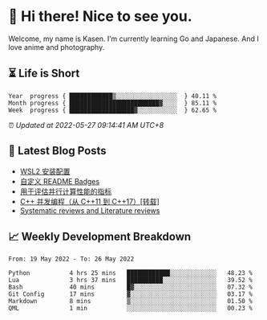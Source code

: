 <h1>👋 Hi there! Nice to see you.</h1>

Welcome, my name is Kasen. I’m currently learning Go and Japanese. And I love anime and photography.


## ⏳ Life is Short

<!-- Start of Time Progress Bar -->
``` text
Year  progress { ████████████▒░░░░░░░░░░░░░░░░░  } 40.11 %
Month progress { █████████████████████████▓░░░░  } 85.11 %
Week  progress { ██████████████████▓░░░░░░░░░░░  } 62.65 %
```

⏰ *Updated at 2022-05-27 09:14:41 AM UTC+8*

<!-- End of Time Progress Bar -->

## 📝 Latest Blog Posts

<!-- BLOG-POST-LIST:START -->
- [WSL2 安装配置](https://blog.imkasen.com/wsl2-config.html)
- [自定义 README Badges](https://blog.imkasen.com/custom-readme-badges.html)
- [用于评估并行计算性能的指标](https://blog.imkasen.com/parallel-performance-metrics.html)
- [C++ 并发编程（从 C++11 到 C++17）[转载]](https://blog.imkasen.com/cpp-concurrency.html)
- [Systematic reviews and Literature reviews](https://blog.imkasen.com/slr-lr.html)
<!-- BLOG-POST-LIST:END -->

## 📈 Weekly Development Breakdown

<!--START_SECTION:waka-->

```text
From: 19 May 2022 - To: 26 May 2022

Python           4 hrs 25 mins   ████████████░░░░░░░░░░░░░   48.23 %
Lua              3 hrs 37 mins   ██████████░░░░░░░░░░░░░░░   39.52 %
Bash             40 mins         █▓░░░░░░░░░░░░░░░░░░░░░░░   07.32 %
Git Config       17 mins         ▓░░░░░░░░░░░░░░░░░░░░░░░░   03.17 %
Markdown         8 mins          ▒░░░░░░░░░░░░░░░░░░░░░░░░   01.50 %
QML              1 min           ░░░░░░░░░░░░░░░░░░░░░░░░░   00.23 %
```

<!--END_SECTION:waka-->
